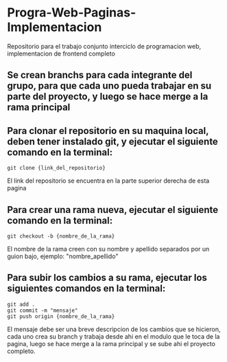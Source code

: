 # Progra-Web-Paginas-Implementacion
 Repositorio para el trabajo conjunto interciclo de programacion web, implementacion de frontend completo

## Se crean branchs para cada integrante del grupo, para que cada uno pueda trabajar en su parte del proyecto, y luego se hace merge a la rama principal


## Para clonar el repositorio en su maquina local, deben tener instalado git, y ejecutar el siguiente comando en la terminal:

```
git clone {link_del_repositorio}
```
El link del repositorio se encuentra en la parte superior derecha de esta pagina

## Para crear una rama nueva, ejecutar el siguiente comando en la terminal:

```
git checkout -b {nombre_de_la_rama}
```
El nombre de la rama creen con su nombre y apellido separados por un guion bajo, ejemplo: "nombre_apellido"

## Para subir los cambios a su rama, ejecutar los siguientes comandos en la terminal:

```
git add .
git commit -m "mensaje"
git push origin {nombre_de_la_rama}
```
El mensaje debe ser una breve descripcion de los cambios que se hicieron, cada uno crea su branch y trabaja desde ahi en el modulo que le toca de la pagina, luego se hace merge a la rama principal y se sube ahi el proyecto completo.
